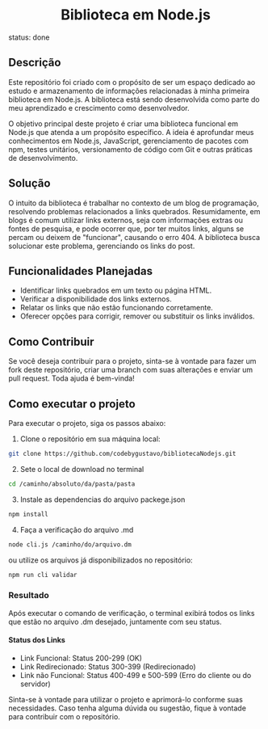 <h1 align="center"> Biblioteca em Node.js </h1>
status: done

## Descrição

Este repositório foi criado com o propósito de ser um espaço dedicado ao estudo e armazenamento de informações relacionadas à minha primeira biblioteca em Node.js. A biblioteca está sendo desenvolvida como parte do meu aprendizado e crescimento como desenvolvedor.

O objetivo principal deste projeto é criar uma biblioteca funcional em Node.js que atenda a um propósito específico. A ideia é aprofundar meus conhecimentos em Node.js, JavaScript, gerenciamento de pacotes com npm, testes unitários, versionamento de código com Git e outras práticas de desenvolvimento.

## Solução

O intuito da biblioteca é trabalhar no contexto de um blog de programação, resolvendo problemas relacionados a links quebrados. Resumidamente, em blogs é comum utilizar links externos, seja com informações extras ou fontes de pesquisa, e pode ocorrer que, por ter muitos links, alguns se percam ou deixem de "funcionar", causando o erro 404. A biblioteca busca solucionar este problema, gerenciando os links do post.

## Funcionalidades Planejadas

- Identificar links quebrados em um texto ou página HTML.
- Verificar a disponibilidade dos links externos.
- Relatar os links que não estão funcionando corretamente.
- Oferecer opções para corrigir, remover ou substituir os links inválidos.

## Como Contribuir

Se você deseja contribuir para o projeto, sinta-se à vontade para fazer um fork deste repositório, criar uma branch com suas alterações e enviar um pull request. Toda ajuda é bem-vinda!

## Como executar o projeto

Para executar o projeto, siga os passos abaixo:

1. Clone o repositório em sua máquina local:

```bash
git clone https://github.com/codebygustavo/bibliotecaNodejs.git
```

2. Sete o local de download no terminal
```bash
cd /caminho/absoluto/da/pasta/pasta
```
3. Instale as dependencias do arquivo packege.json
```bash
npm install
```

4. Faça a verificação do arquivo .md
```bash
node cli.js /caminho/do/arquivo.dm
```

ou utilize os arquivos já disponibilizados no repositório:

```bash
npm run cli validar
```

### Resultado

Após executar o comando de verificação, o terminal exibirá todos os links que estão no arquivo .dm desejado, juntamente com seu status.

#### Status dos Links
+ Link Funcional: Status 200-299 (OK)
+ Link Redirecionado: Status 300-399 (Redirecionado)
+ Link não Funcional: Status 400-499 e 500-599 (Erro do cliente ou do servidor)
  
Sinta-se à vontade para utilizar o projeto e aprimorá-lo conforme suas necessidades. Caso tenha alguma dúvida ou sugestão, fique à vontade para contribuir com o repositório.
